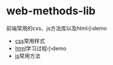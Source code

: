 # web-methods-lib
前端常用的css、js方法库以及html小demo

- [css](./css)常用样式
- [html](./html)学习过程小demo
- [js](./js)常用方法